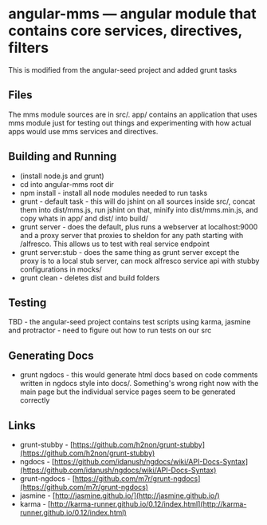 # angular-mms — angular module that contains core services, directives, filters

This is modified from the angular-seed project and added grunt tasks


## Files

The mms module sources are in src/. app/ contains an application that uses mms module just for testing out things and experimenting with how actual apps would use mms services and directives.


## Building and Running

* (install node.js and grunt)
* cd into angular-mms root dir
* npm install - install all node modules needed to run tasks
* grunt - default task - this will do jshint on all sources inside src/, concat them into dist/mms.js, run jshint on that, minify into dist/mms.min.js, and copy whats in app/ and dist/ into build/
* grunt server - does the default, plus runs a webserver at localhost:9000 and a proxy server that proxies to sheldon for any path starting with /alfresco. This allows us to test with real service endpoint
* grunt server:stub - does the same thing as grunt server except the proxy is to a local stub server, can mock alfresco service api with stubby configurations in mocks/
* grunt clean - deletes dist and build folders

## Testing
TBD - the angular-seed project contains test scripts using karma, jasmine and protractor - need to figure out how to run tests on our src

## Generating Docs
* grunt ngdocs - this would generate html docs based on code comments written in ngdocs style into docs/. Something's wrong right now with the main page but the individual service pages seem to be generated correctly

## Links
* grunt-stubby - [https://github.com/h2non/grunt-stubby](https://github.com/h2non/grunt-stubby)
* ngdocs - [https://github.com/idanush/ngdocs/wiki/API-Docs-Syntax](https://github.com/idanush/ngdocs/wiki/API-Docs-Syntax)
* grunt-ngdocs - [https://github.com/m7r/grunt-ngdocs](https://github.com/m7r/grunt-ngdocs)
* jasmine - [http://jasmine.github.io/](http://jasmine.github.io/)
* karma - [http://karma-runner.github.io/0.12/index.html](http://karma-runner.github.io/0.12/index.html)
